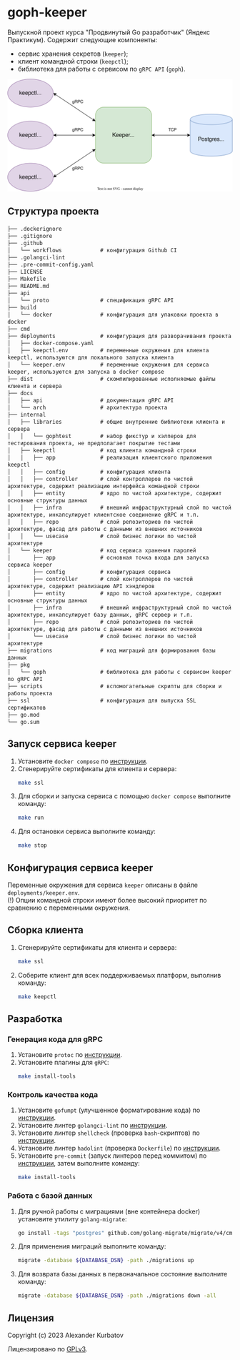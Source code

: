 # goph-keeper
Выпускной проект курса "Продвинутый Go разработчик" (Яндекс Практикум). Содержит следующие компоненты:
- сервис хранения секретов (`keeper`);
- клиент командной строки (`keepctl`);
- библиотека для работы с сервисом по `gRPC API` (`goph`).

<img src="./docs/arch/Product arch.drawio.svg">

## Структура проекта
```
├── .dockerignore
├── .gitignore
├── .github
│   └── workflows            # конфигурация Github CI
├── .golangci-lint
├── .pre-commit-config.yaml
├── LICENSE
├── Makefile
├── README.md
├── api
│   └── proto                # спецификация gRPC API
├── build
│   └── docker               # конфигурация для упаковки проекта в docker
├── cmd
├── deployments              # конфигурация для разворачивания проекта
│   ├── docker-compose.yaml
│   ├── keepctl.env          # переменные окружения для клиента keepctl, используются для локального запуска клиента
│   └── keeper.env           # переменные окружения для сервиса keeper, используются для запуска в docker compose
├── dist                     # скомпилированные исполняемые файлы клиента и сервера
├── docs
│   ├── api                  # документация gRPC API
│   └── arch                 # архитектура проекта
├── internal
│   ├── libraries            # общие внутренние библиотеки клиента и сервера
│   │   └── gophtest         # набор фикстур и хэлперов для тестирования проекта, не предполагает покрытие тестами
│   ├── keepctl              # код клиента командной строки
│   │   ├── app              # реализация клиентского приложения keepctl
│   │   ├── config           # конфигурация клиента
│   │   ├── controller       # слой контроллеров по чистой архитектуре, содержит реализацию интерфейса командной строки
│   │   ├── entity           # ядро по чистой архитектуре, содержит основные структуры данных
│   │   ├── infra            # внешний инфраструктурный слой по чистой архитектуре, инкапсулирует клиентское соединение gRPC и т.п.
│   │   ├── repo             # слой репозиториев по чистой архитектуре, фасад для работы с данными из внешних источников
│   │   └── usecase          # слой бизнес логики по чистой архитектуре
│   └── keeper               # код сервиса хранения паролей
│       ├── app              # основная точка входа для запуска сервиса keeper
│       ├── config           # конфигурация сервиса
│       ├── controller       # слой контроллеров по чистой архитектуре, содержит реализацию API хэндлеров
│       ├── entity           # ядро по чистой архитектуре, содержит основные структуры данных
│       ├── infra            # внешний инфраструктурный слой по чистой архитектуре, инкапсулирует базу данных, gRPC сервер и т.п.
│       ├── repo             # слой репозиториев по чистой архитектуре, фасад для работы с данными из внешних источников
│       └── usecase          # слой бизнес логики по чистой архитектуре
├── migrations               # код миграций для формирования базы данных
├── pkg
│   └── goph                 # библиотека для работы с сервисом keeper по gRPC API
├── scripts                  # вспомогательные скрипты для сборки и работы проекта
├── ssl                      # конфигурация для выпуска SSL сертификатов
├── go.mod
└── go.sum
```

## Запуск сервиса keeper
1. Установите `docker compose` по [инструкции](https://docs.docker.com/compose/install/).
2. Сгенерируйте сертификаты для клиента и сервера:
    ```bash
    make ssl
    ```
3. Для сборки и запуска сервиса с помощью `docker compose` выполните команду:
    ```bash
    make run
    ```
4. Для остановки сервиса выполните команду:
    ```bash
    make stop
    ```

## Конфигурация сервиса keeper
Переменные окружения для сервиса `keeper` описаны в файле `deployments/keeper.env`.  
(!) Опции командной строки имеют более высокий приоритет по сравнению с переменными окружения.

## Сборка клиента
1. Сгенерируйте сертификаты для клиента и сервера:
    ```bash
    make ssl
    ```
2. Соберите клиент для всех поддерживаемых платформ, выполнив команду:
    ```bash
    make keepctl
    ```

## Разработка
### Генерация кода для gRPC
1. Установите `protoc` по [инструкции](https://grpc.io/docs/protoc-installation/).
2. Установите плагины для `gRPC`:
    ```bash
    make install-tools
    ```

### Контроль качества кода
1. Установите `gofumpt` (улучшенное форматирование кода) по [инструкции](https://github.com/mvdan/gofumpt#installation).
2. Установите линтер `golangci-lint` по [инструкции](https://golangci-lint.run/usage/install/).
3. Установите линтер `shellcheck` (проверка `bash`-скриптов) по [инструкции](https://github.com/koalaman/shellcheck#installing).
4. Установите линтер `hadolint` (проверка `Dockerfile`) по [инструкции](https://github.com/hadolint/hadolint#install).
5. Установите `pre-commit` (запуск линтеров перед коммитом) по [инструкции](https://pre-commit.com/#install), затем выполните команду:
    ```bash
    make install-tools
    ```

### Работа с базой данных
1. Для ручной работы с миграциями (вне контейнера docker) установите утилиту `golang-migrate`:
    ```bash
    go install -tags "postgres" github.com/golang-migrate/migrate/v4/cmd/migrate@latest
    ```
2. Для применения миграций выполните команду:
    ```bash
    migrate -database ${DATABASE_DSN} -path ./migrations up
    ```
3. Для возврата базы данных в первоначальное состояние выполните команду:
    ```bash
    migrate -database ${DATABASE_DSN} -path ./migrations down -all
    ```

## Лицензия
Copyright (c) 2023 Alexander Kurbatov

Лицензировано по [GPLv3](LICENSE).
